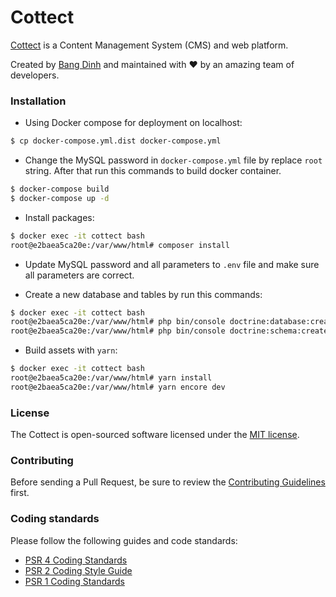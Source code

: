Cottect
========================

[Cottect](https://cottect.com) is a Content Management System (CMS) and web platform.

Created by [Bang Dinh](https://github.com/dinhnhatbang) and maintained with ❤️ by an amazing team of developers.


### Installation

* Using Docker compose for deployment on localhost:

```bash
$ cp docker-compose.yml.dist docker-compose.yml
```

* Change the MySQL password in `docker-compose.yml` file by replace `root` string. After that run this commands to build docker container.

```bash
$ docker-compose build
$ docker-compose up -d

```

* Install packages:

```bash
$ docker exec -it cottect bash
root@e2baea5ca20e:/var/www/html# composer install
```

* Update MySQL password and all parameters to `.env` file and make sure all parameters are correct.

* Create a new database and tables by run this commands:

```bash
$ docker exec -it cottect bash
root@e2baea5ca20e:/var/www/html# php bin/console doctrine:database:create
root@e2baea5ca20e:/var/www/html# php bin/console doctrine:schema:create
```

* Build assets with `yarn`:

```bash
$ docker exec -it cottect bash
root@e2baea5ca20e:/var/www/html# yarn install
root@e2baea5ca20e:/var/www/html# yarn encore dev
```

### License

The Cottect is open-sourced software licensed under the [MIT license](https://opensource.org/licenses/MIT).


### Contributing

Before sending a Pull Request, be sure to review the [Contributing Guidelines](CONTRIBUTING.md) first.

### Coding standards

Please follow the following guides and code standards:

* [PSR 4 Coding Standards](https://github.com/php-fig/fig-standards/blob/master/accepted/PSR-4-autoloader.md)
* [PSR 2 Coding Style Guide](https://github.com/php-fig/fig-standards/blob/master/accepted/PSR-2-coding-style-guide.md)
* [PSR 1 Coding Standards](https://github.com/php-fig/fig-standards/blob/master/accepted/PSR-1-basic-coding-standard.md)
